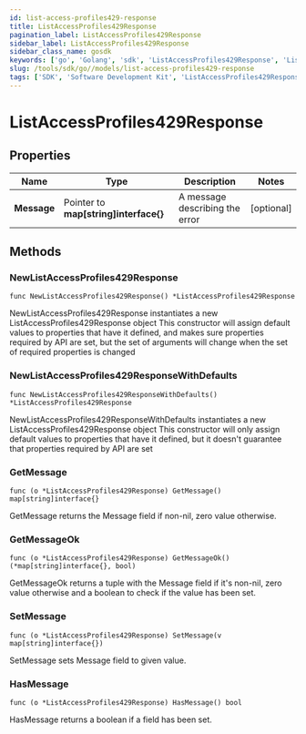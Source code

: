 ```yaml
---
id: list-access-profiles429-response
title: ListAccessProfiles429Response
pagination_label: ListAccessProfiles429Response
sidebar_label: ListAccessProfiles429Response
sidebar_class_name: gosdk
keywords: ['go', 'Golang', 'sdk', 'ListAccessProfiles429Response', 'ListAccessProfiles429Response'] 
slug: /tools/sdk/go//models/list-access-profiles429-response
tags: ['SDK', 'Software Development Kit', 'ListAccessProfiles429Response', 'ListAccessProfiles429Response']
---
```


# ListAccessProfiles429Response

## Properties

Name | Type | Description | Notes
------------ | ------------- | ------------- | -------------
**Message** | Pointer to **map[string]interface{}** | A message describing the error | [optional] 

## Methods

### NewListAccessProfiles429Response

`func NewListAccessProfiles429Response() *ListAccessProfiles429Response`

NewListAccessProfiles429Response instantiates a new ListAccessProfiles429Response object
This constructor will assign default values to properties that have it defined,
and makes sure properties required by API are set, but the set of arguments
will change when the set of required properties is changed

### NewListAccessProfiles429ResponseWithDefaults

`func NewListAccessProfiles429ResponseWithDefaults() *ListAccessProfiles429Response`

NewListAccessProfiles429ResponseWithDefaults instantiates a new ListAccessProfiles429Response object
This constructor will only assign default values to properties that have it defined,
but it doesn't guarantee that properties required by API are set

### GetMessage

`func (o *ListAccessProfiles429Response) GetMessage() map[string]interface{}`

GetMessage returns the Message field if non-nil, zero value otherwise.

### GetMessageOk

`func (o *ListAccessProfiles429Response) GetMessageOk() (*map[string]interface{}, bool)`

GetMessageOk returns a tuple with the Message field if it's non-nil, zero value otherwise
and a boolean to check if the value has been set.

### SetMessage

`func (o *ListAccessProfiles429Response) SetMessage(v map[string]interface{})`

SetMessage sets Message field to given value.

### HasMessage

`func (o *ListAccessProfiles429Response) HasMessage() bool`

HasMessage returns a boolean if a field has been set.


